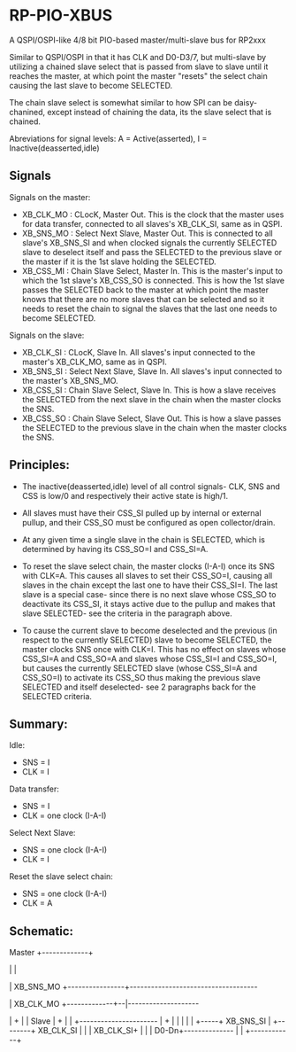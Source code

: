 # RP-PIO-XBUS

A QSPI/OSPI-like 4/8 bit PIO-based master/multi-slave bus for RP2xxx

Similar to QSPI/OSPI in that it has CLK and D0-D3/7, but multi-slave by utilizing a chained slave select that is passed from slave to slave until it reaches the master, at which point the master "resets" the select chain causing the last slave to become SELECTED.

The chain slave select is somewhat similar to how SPI can be daisy-chanined, except instead of chaining the data, its the slave select that is chained.

Abreviations for signal levels: A = Active(asserted), I = Inactive(deasserted,idle)

## Signals

Signals on the master:
* XB_CLK_MO : CLocK, Master Out. This is the clock that the master uses for data transfer, connected to all slaves's XB_CLK_SI, same as in QSPI.
* XB_SNS_MO : Select Next Slave, Master Out. This is connected to all slave's XB_SNS_SI and when clocked signals the currently SELECTED slave to deselect itself and pass the SELECTED to the previous slave or the master if it is the 1st slave holding the SELECTED.
* XB_CSS_MI : Chain Slave Select, Master In. This is the master's input to which the 1st slave's XB_CSS_SO is connected. This is how the 1st slave passes the SELECTED back to the master at which point the master knows that there are no more slaves that can be selected and so it needs to reset the chain to signal the slaves that the last one needs to become SELECTED.

Signals on the slave:
* XB_CLK_SI : CLocK, Slave In. All slaves's input connected to the master's XB_CLK_MO, same as in QSPI.
* XB_SNS_SI : Select Next Slave, Slave In. All slaves's input connected to the master's XB_SNS_MO.
* XB_CSS_SI : Chain Slave Select, Slave In. This is how a slave receives the SELECTED from the next slave in the chain when the master clocks the SNS.
* XB_CSS_SO : Chain Slave Select, Slave Out. This is how a slave passes the SELECTED to the previous slave in the chain when the master clocks the SNS.

## Principles:

* The inactive(deasserted,idle) level of all control signals- CLK, SNS and CSS is low/0 and respectively their active state is high/1.

* All slaves must have their CSS_SI pulled up by internal or external pullup, and their CSS_SO must be configured as open collector/drain.

* At any given time a single slave in the chain is SELECTED, which is determined by having its CSS_SO=I and CSS_SI=A.

* To reset the slave select chain, the master clocks (I-A-I) once its SNS with CLK=A. This causes all slaves to set their CSS_SO=I, causing all slaves in the chain except the last one to have their CSS_SI=I. The last slave is a special case- since there is no next slave whose CSS_SO to deactivate its CSS_SI, it stays active due to the pullup and makes that slave SELECTED- see the criteria in the paragraph above. 

* To cause the current slave to become deselected and the previous (in respect to the currently SELECTED) slave to become SELECTED, the master clocks SNS once with CLK=I. This has no effect on slaves whose CSS_SI=A and CSS_SO=A and slaves whose CSS_SI=I and CSS_SO=I, but causes the currently SELECTED slave (whose CSS_SI=A and CSS_SO=I) to activate its CSS_SO thus making the previous slave SELECTED and itself deselected- see 2 paragraphs back for the SELECTED criteria.

## Summary:

Idle:
 * SNS = I
 * CLK = I

Data transfer:
 * SNS = I
 * CLK = one clock (I-A-I)

Select Next Slave:
 * SNS = one clock (I-A-I)
 * CLK = I

Reset the slave select chain:
 * SNS = one clock (I-A-I)
 * CLK = A

## Schematic:

  Master
+-------------+

|             |

|   XB_SNS_MO +----------------+------------------------------------

|   XB_CLK_MO +-------------+--|--------------------

|    +                      |  |       Slave
|    +                      |  |     +----------------------
|    +                      |  |     |
|                           |  +-----+ XB_SNS_SI
|                           +--------+ XB_CLK_SI
|
|
|   XB_CLK_SI+
|            | 
|       D0-Dn+--------------
|            |
+------------+
